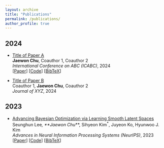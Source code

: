 ```yaml
---
layout: archive
title: "Publications"
permalink: /publications/
author_profile: true
---
```


## 2024
- [Title of Paper A](https://arxiv.org/abs/2401.12345)  
  **Jaewon Chu**, Coauthor 1, Coauthor 2  
  _International Conference on ABC (ICABC)_, 2024  
  [[Paper](https://arxiv.org/pdf/2401.12345)] [[Code](https://github.com/yourrepo)] [[BibTeX](/files/bibtex/paperA.bib)]

- [Title of Paper B](https://arxiv.org/abs/2402.54321)  
  Coauthor 1, **Jaewon Chu**, Coauthor 2  
  _Journal of XYZ_, 2024  

## 2023
- [Advancing Bayesian Optimization via Learning Smooth Latent Spaces](https://arxiv.org/pdf/2310.20258)  
  Seunghun Lee<sup>*</sup>, **Jaewon Chu<sup>*</sup>**, Sihyeon Kim<sup>*</sup>, Juyeon Ko, Hyunwoo J. Kim  
  _Advances in Neural Information Processing Systems (NeurIPS)_, 2023  
  [[Paper](https://arxiv.org/pdf/2310.20258)] [[Code](https://github.com/yourrepo)] [[BibTeX](/files/bibtex/neurips2023.bib)]
